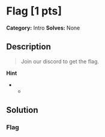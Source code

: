 # Flag [1 pts]

**Category:** Intro
**Solves:** None

## Description
>Join our discord to get the flag.

**Hint**
* -

## Solution

### Flag

